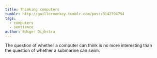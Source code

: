 ```yaml
---
title: Thinking computers
tumblr: http://guillermonkey.tumblr.com/post/3142794794
tags:
  - computers
  - sentience
author: Edsger Dijkstra
---
```


The question of whether a computer can think is no more interesting than the question of whether a submarine can swim.
